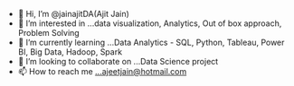 - 👋 Hi, I’m @jainajitDA(Ajit Jain)
- 👀 I’m interested in ...data visualization, Analytics, Out of box approach, Problem Solving
- 🌱 I’m currently learning ...Data Analytics - SQL, Python, Tableau, Power BI, Big Data, Hadoop, Spark
- 💞️ I’m looking to collaborate on ...Data Science project
- 📫 How to reach me ...ajeetjain@hotmail.com

<!---
jainajitDA/jainajitDA is a ✨ special ✨ repository because its `README.md` (this file) appears on your GitHub profile.
You can click the Preview link to take a look at your changes.
--->
